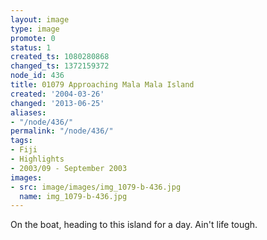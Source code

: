 ```yaml
---
layout: image
type: image
promote: 0
status: 1
created_ts: 1080280868
changed_ts: 1372159372
node_id: 436
title: 01079 Approaching Mala Mala Island
created: '2004-03-26'
changed: '2013-06-25'
aliases:
- "/node/436/"
permalink: "/node/436/"
tags:
- Fiji
- Highlights
- 2003/09 - September 2003
images:
- src: image/images/img_1079-b-436.jpg
  name: img_1079-b-436.jpg
---
```

On the boat, heading to this island for a day.  Ain't life tough.
